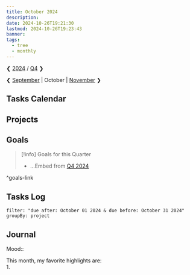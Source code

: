 ```yaml
---
title: October 2024
description: 
date: 2024-10-26T19:21:30
lastmod: 2024-10-26T19:23:43
banner: 
tags:
  - tree
  - monthly
---
```

❮ [2024](../../_index.md) / [Q4](../_index.md) ❯  
  
❮ [September](09.%20September%202024.md) | October | [November](11.%20November%202024.md) ❯  
  
## Tasks Calendar  
  
## Projects  
  
## Goals  
  
> [!info] Goals for this Quarter  
> - …Embed from [Q4 2024](../_index.md)  
  
^goals-link  
  
## Tasks Log  
  
```todoist    
filter: "due after: October 01 2024 & due before: October 31 2024"  
groupBy: project  
```  
  
## Journal  
  
Mood::  
  
This month, my favorite highlights are:  
1. 